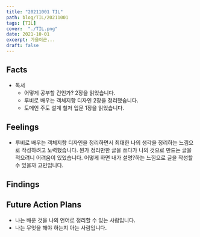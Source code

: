 ```yaml
---
title: "20211001 TIL"
path: blog/TIL/20211001
tags: [TIL]
cover:  "./TIL.png"
date: 2021-10-01
excerpt: 가을이군...
draft: false
---
```


## Facts

* 독서 
    * 어떻게 공부할 건인가? 2장을 읽었습니다. 
    * 루비로 배우는 객체지향 디자인 2장을 정리했습니다. 
    * 도메인 주도 설계 철저 입문 1장을 읽었습니다. 

## Feelings

* 루비로 배우는 객체지향 디자인을 정리하면서 최대한 나의 생각을 정리하는 느낌으로 작성하려고 노력했습니다. 뭔가 정리만한 글을 쓰다가 나의 것으로 만드는 글을 적으려니 어려움이 있었습니다. 어떻게 하면 내가 설명?하는 느낌으로 글을 작성할 수 있을까 고민입니다. 

## Findings


    
## Future Action Plans

* 나는 배운 것을 나의 언어로 정리할 수 있는 사람입니다. 
* 나는 무엇을 해야 하는지 아는 사람입니다.









